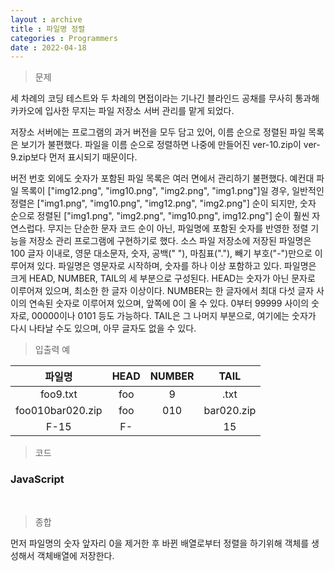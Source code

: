 ```yaml
---
layout : archive
title : 파일명 정렬
categories : Programmers
date : 2022-04-18
---
```

> 문제<br>

세 차례의 코딩 테스트와 두 차례의 면접이라는 기나긴 블라인드 공채를 무사히 통과해 카카오에 입사한 무지는 파일 저장소 서버 관리를 맡게 되었다.

저장소 서버에는 프로그램의 과거 버전을 모두 담고 있어, 이름 순으로 정렬된 파일 목록은 보기가 불편했다.
파일을 이름 순으로 정렬하면 나중에 만들어진 ver-10.zip이 ver-9.zip보다 먼저 표시되기 때문이다.

버전 번호 외에도 숫자가 포함된 파일 목록은 여러 면에서 관리하기 불편했다.
예컨대 파일 목록이 ["img12.png", "img10.png", "img2.png", "img1.png"]일 경우,
일반적인 정렬은 ["img1.png", "img10.png", "img12.png", "img2.png"] 순이 되지만,
숫자 순으로 정렬된 ["img1.png", "img2.png", "img10.png", img12.png"] 순이 훨씬 자연스럽다.
무지는 단순한 문자 코드 순이 아닌, 파일명에 포함된 숫자를 반영한 정렬 기능을 저장소 관리 프로그램에 구현하기로 했다.
소스 파일 저장소에 저장된 파일명은 100 글자 이내로, 영문 대소문자, 숫자, 공백(" "), 마침표("."), 빼기 부호("-")만으로 이루어져 있다.
파일명은 영문자로 시작하며, 숫자를 하나 이상 포함하고 있다.
파일명은 크게 HEAD, NUMBER, TAIL의 세 부분으로 구성된다.
HEAD는 숫자가 아닌 문자로 이루어져 있으며, 최소한 한 글자 이상이다.
NUMBER는 한 글자에서 최대 다섯 글자 사이의 연속된 숫자로 이루어져 있으며, 앞쪽에 0이 올 수 있다.
0부터 99999 사이의 숫자로, 00000이나 0101 등도 가능하다.
TAIL은 그 나머지 부분으로, 여기에는 숫자가 다시 나타날 수도 있으며, 아무 글자도 없을 수 있다.

> 입출력 예<br>

|파일명|HEAD|NUMBER|TAIL|
|:--:|:--:|:--:|:--:|
|foo9.txt|foo|9|.txt|
|foo010bar020.zip|foo|010|bar020.zip|
|F-15|F-||15|(빈 문자열)|

> 코드

### JavaScript

<script src="https://gist.github.com/kwontaehoon/96c69eb2926a4d1604d31e5998b12bbf.js"></script>

<br>

> 종합<br>

먼저 파일명의 숫자 앞자리 0을 제거한 후 바뀐 배열로부터 정렬을 하기위해 객체를 생성해서 객체배열에 저장한다.



